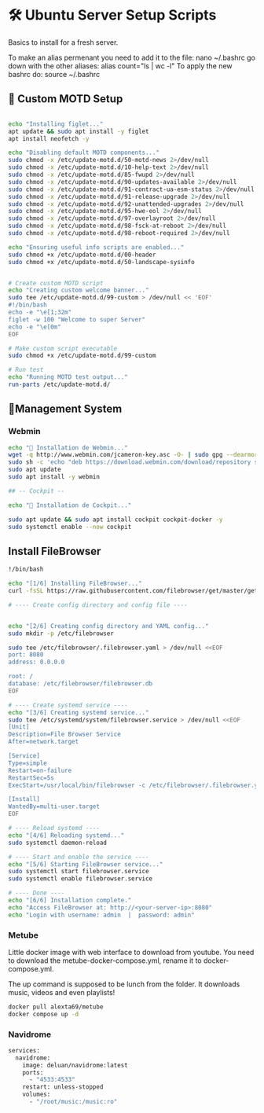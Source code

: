 # 🛠️ Ubuntu Server Setup Scripts 

Basics to install for a fresh server.

To make an alias permenant you need to add it to the file: nano ~/.bashrc 
go down with the other aliases: alias count="ls | wc -l"
To apply the new bashrc do: source ~/.bashrc

## 📜 Custom MOTD Setup

```bash

echo "Installing figlet..."
apt update && sudo apt install -y figlet
apt install neofetch -y

echo "Disabling default MOTD components..."
sudo chmod -x /etc/update-motd.d/50-motd-news 2>/dev/null
sudo chmod -x /etc/update-motd.d/10-help-text 2>/dev/null
sudo chmod -x /etc/update-motd.d/85-fwupd 2>/dev/null
sudo chmod -x /etc/update-motd.d/90-updates-available 2>/dev/null
sudo chmod -x /etc/update-motd.d/91-contract-ua-esm-status 2>/dev/null
sudo chmod -x /etc/update-motd.d/91-release-upgrade 2>/dev/null
sudo chmod -x /etc/update-motd.d/92-unattended-upgrades 2>/dev/null
sudo chmod -x /etc/update-motd.d/95-hwe-eol 2>/dev/null
sudo chmod -x /etc/update-motd.d/97-overlayroot 2>/dev/null
sudo chmod -x /etc/update-motd.d/98-fsck-at-reboot 2>/dev/null
sudo chmod -x /etc/update-motd.d/98-reboot-required 2>/dev/null

echo "Ensuring useful info scripts are enabled..."
sudo chmod +x /etc/update-motd.d/00-header
sudo chmod +x /etc/update-motd.d/50-landscape-sysinfo


# Create custom MOTD script
echo "Creating custom welcome banner..."
sudo tee /etc/update-motd.d/99-custom > /dev/null << 'EOF'
#!/bin/bash
echo -e "\e[1;32m"
figlet -w 100 "Welcome to super Server"
echo -e "\e[0m"
EOF

# Make custom script executable
sudo chmod +x /etc/update-motd.d/99-custom

# Run test
echo "Running MOTD test output..."
run-parts /etc/update-motd.d/

```
## 🔧Management System 


### Webmin

```bash
echo "🔧 Installation de Webmin..."
wget -q http://www.webmin.com/jcameron-key.asc -O- | sudo gpg --dearmor -o /etc/apt/trusted.gpg.d/webmin.gpg
sudo sh -c 'echo "deb https://download.webmin.com/download/repository sarge contrib" > /etc/apt/sources.list.d/webmin.list'
sudo apt update
sudo apt install -y webmin
```

```bash
## -- Cockpit --

echo "🔧 Installation de Cockpit..."

sudo apt update && sudo apt install cockpit cockpit-docker -y
sudo systemctl enable --now cockpit

```


##  Install FileBrowser 

```bash
!/bin/bash

echo "[1/6] Installing FileBrowser..."
curl -fsSL https://raw.githubusercontent.com/filebrowser/get/master/get.sh | bash

# ---- Create config directory and config file ----


echo "[2/6] Creating config directory and YAML config..."
sudo mkdir -p /etc/filebrowser

sudo tee /etc/filebrowser/.filebrowser.yaml > /dev/null <<EOF
port: 8080
address: 0.0.0.0

root: /
database: /etc/filebrowser/filebrowser.db
EOF

# ---- Create systemd service ----
echo "[3/6] Creating systemd service..."
sudo tee /etc/systemd/system/filebrowser.service > /dev/null <<EOF
[Unit]
Description=File Browser Service
After=network.target

[Service]
Type=simple
Restart=on-failure
RestartSec=5s
ExecStart=/usr/local/bin/filebrowser -c /etc/filebrowser/.filebrowser.yaml

[Install]
WantedBy=multi-user.target
EOF

# ---- Reload systemd ----
echo "[4/6] Reloading systemd..."
sudo systemctl daemon-reload

# ---- Start and enable the service ----
echo "[5/6] Starting FileBrowser service..."
sudo systemctl start filebrowser.service
sudo systemctl enable filebrowser.service

# ---- Done ----
echo "[6/6] Installation complete."
echo "Access FileBrowser at: http://<your-server-ip>:8080"
echo "Login with username: admin  |  password: admin"
```

### Metube

Little docker image with web interface to download from youtube. You need to download the metube-docker-compose.yml, rename it to docker-compose.yml.

The up command is supposed to be lunch from the folder. It downloads music, videos and even playlists!

```bash
docker pull alexta69/metube
docker compose up -d
```



### Navidrome

```bash
services:
  navidrome:
    image: deluan/navidrome:latest
    ports:
      - "4533:4533"
    restart: unless-stopped
    volumes:
      - "/root/music:/music:ro"
```

